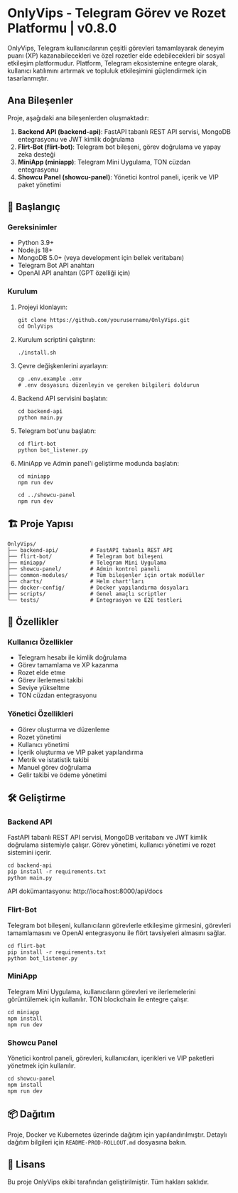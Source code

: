 # OnlyVips - Telegram Görev ve Rozet Platformu | v0.8.0

OnlyVips, Telegram kullanıcılarının çeşitli görevleri tamamlayarak deneyim puanı (XP) kazanabilecekleri ve özel rozetler elde edebilecekleri bir sosyal etkileşim platformudur. Platform, Telegram ekosistemine entegre olarak, kullanıcı katılımını artırmak ve topluluk etkileşimini güçlendirmek için tasarlanmıştır.

## Ana Bileşenler

Proje, aşağıdaki ana bileşenlerden oluşmaktadır:

1. **Backend API (backend-api)**: FastAPI tabanlı REST API servisi, MongoDB entegrasyonu ve JWT kimlik doğrulama
2. **Flirt-Bot (flirt-bot)**: Telegram bot bileşeni, görev doğrulama ve yapay zeka desteği
3. **MiniApp (miniapp)**: Telegram Mini Uygulama, TON cüzdan entegrasyonu
4. **Showcu Panel (showcu-panel)**: Yönetici kontrol paneli, içerik ve VIP paket yönetimi

## 🚀 Başlangıç 

### Gereksinimler

- Python 3.9+
- Node.js 18+
- MongoDB 5.0+ (veya development için bellek veritabanı)
- Telegram Bot API anahtarı
- OpenAI API anahtarı (GPT özelliği için)

### Kurulum

1. Projeyi klonlayın:
   ```
   git clone https://github.com/yourusername/OnlyVips.git
   cd OnlyVips
   ```

2. Kurulum scriptini çalıştırın:
   ```
   ./install.sh
   ```

3. Çevre değişkenlerini ayarlayın:
   ```
   cp .env.example .env
   # .env dosyasını düzenleyin ve gereken bilgileri doldurun
   ```

4. Backend API servisini başlatın:
   ```
   cd backend-api
   python main.py
   ```

5. Telegram bot'unu başlatın:
   ```
   cd flirt-bot
   python bot_listener.py
   ```

6. MiniApp ve Admin panel'i geliştirme modunda başlatın:
   ```
   cd miniapp
   npm run dev
   
   cd ../showcu-panel
   npm run dev
   ```

## 🏗️ Proje Yapısı

```
OnlyVips/
├── backend-api/          # FastAPI tabanlı REST API
├── flirt-bot/            # Telegram bot bileşeni
├── miniapp/              # Telegram Mini Uygulama
├── showcu-panel/         # Admin kontrol paneli
├── common-modules/       # Tüm bileşenler için ortak modüller
├── charts/               # Helm chart'ları
├── docker-config/        # Docker yapılandırma dosyaları
├── scripts/              # Genel amaçlı scriptler
└── tests/                # Entegrasyon ve E2E testleri
```

## 🌟 Özellikler

### Kullanıcı Özellikler
- Telegram hesabı ile kimlik doğrulama
- Görev tamamlama ve XP kazanma
- Rozet elde etme
- Görev ilerlemesi takibi
- Seviye yükseltme
- TON cüzdan entegrasyonu

### Yönetici Özellikleri
- Görev oluşturma ve düzenleme
- Rozet yönetimi
- Kullanıcı yönetimi
- İçerik oluşturma ve VIP paket yapılandırma
- Metrik ve istatistik takibi
- Manuel görev doğrulama
- Gelir takibi ve ödeme yönetimi

## 🛠️ Geliştirme

### Backend API
FastAPI tabanlı REST API servisi, MongoDB veritabanı ve JWT kimlik doğrulama sistemiyle çalışır. Görev yönetimi, kullanıcı yönetimi ve rozet sistemini içerir.

```
cd backend-api
pip install -r requirements.txt
python main.py
```

API dokümantasyonu: http://localhost:8000/api/docs

### Flirt-Bot
Telegram bot bileşeni, kullanıcıların görevlerle etkileşime girmesini, görevleri tamamlamasını ve OpenAI entegrasyonu ile flört tavsiyeleri almasını sağlar.

```
cd flirt-bot
pip install -r requirements.txt
python bot_listener.py
```

### MiniApp
Telegram Mini Uygulama, kullanıcıların görevleri ve ilerlemelerini görüntülemek için kullanılır. TON blockchain ile entegre çalışır.

```
cd miniapp
npm install
npm run dev
```

### Showcu Panel
Yönetici kontrol paneli, görevleri, kullanıcıları, içerikleri ve VIP paketleri yönetmek için kullanılır.

```
cd showcu-panel
npm install
npm run dev
```

## 📦 Dağıtım

Proje, Docker ve Kubernetes üzerinde dağıtım için yapılandırılmıştır. Detaylı dağıtım bilgileri için `README-PROD-ROLLOUT.md` dosyasına bakın.

## 📄 Lisans

Bu proje OnlyVips ekibi tarafından geliştirilmiştir. Tüm hakları saklıdır.
